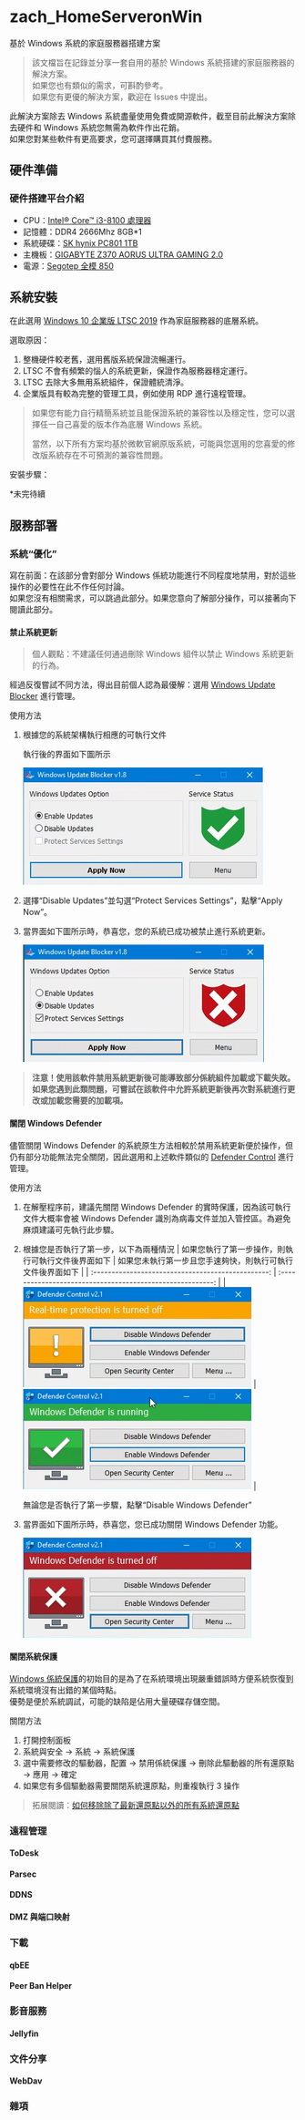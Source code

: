 # zach_HomeServeronWin

基於 Windows 系統的家庭服務器搭建方案

> 該文檔旨在記錄並分享一套自用的基於 Windows 系統搭建的家庭服務器的解決方案。  
> 如果您也有類似的需求，可斟酌參考。  
> 如果您有更優的解決方案，歡迎在 Issues 中提出。

此解決方案除去 Windows 系統盡量使用免費或開源軟件，截至目前此解決方案除去硬件和 Windows 系統您無需為軟件作出花銷。  
如果您對某些軟件有更高要求，您可選擇購買其付費服務。

## 硬件準備

### 硬件搭建平台介紹

- CPU：[Intel® Core™ i3-8100 處理器](https://www.intel.com.tw/content/www/tw/zh/products/sku/126688/intel-core-i38100-processor-6m-cache-3-60-ghz/specifications.html)
- 記憶體：DDR4 2666Mhz 8GB\*1
- 系統硬碟：[SK hynix PC801 1TB](https://product.skhynix.com/products/ssd/cssd/pc801_bc901.go)
- 主機板：[GIGABYTE Z370 AORUS ULTRA GAMING 2.0](https://www.aorus.com/zh-hk/motherboards/Z370-AORUS-ULTRA-GAMING-20-OP-rev-10/Key-Features)
- 電源：[Segotep 全模 850](https://www.segotep.com/CN/product_show.aspx?id=808)

## 系統安裝

在此選用 [Windows 10 企業版 LTSC 2019](https://learn.microsoft.com/zh-hk/lifecycle/products/windows-10-enterprise-ltsc-2019) 作為家庭服務器的底層系統。

選取原因：

1. 整機硬件較老舊，選用舊版系統保證流暢運行。
2. LTSC 不會有頻繁的惱人的系統更新，保證作為服務器穩定運行。
3. LTSC 去除大多無用系統組件，保證體統清淨。
4. 企業版具有較為完整的管理工具，例如使用 RDP 進行遠程管理。

> 如果您有能力自行精簡系統並且能保證系統的兼容性以及穩定性，您可以選擇任一自己喜愛的版本作為底層 Windows 系統。
>
> 當然，以下所有方案均基於微軟官網原版系統，可能與您選用的您喜愛的修改版系統存在不可預測的兼容性問題。

安裝步驟：

\*未完待續

## 服務部署

### 系統“優化”

寫在前面：在該部分會對部分 Windows 係統功能進行不同程度地禁用，對於這些操作的必要性在此不作任何討論。  
如果您沒有相關需求，可以跳過此部分。如果您意向了解部分操作，可以接著向下閱讀此部分。

#### 禁止系統更新

> 個人觀點：不建議任何通過刪除 Windows 組件以禁止 Windows 系統更新的行為。

經過反復嘗試不同方法，得出目前個人認為最優解：選用 [Windows Update Blocker](https://www.sordum.org/9470/windows-update-blocker-v1-8/) 進行管理。

使用方法

1. 根據您的系統架構執行相應的可執行文件

   執行後的界面如下圖所示

   ![](./pics4md/WindowsUpdateBlockeronStart.png)

2. 選擇“Disable Updates”並勾選“Protect Services Settings”，點擊“Apply Now”。

3. 當界面如下圖所示時，恭喜您，您的系統已成功被禁止進行系統更新。

   ![](./pics4md/WindowsUpdateBlockerDisabledUpdate.png)

> **注意！使用該軟件禁用系統更新後可能導致部分係統組件加載或下載失敗。  
> 如果您遇到此類問題，可嘗試在該軟件中允許系統更新後再次對系統進行更改或加載您需要的加載項。**

#### 關閉 Windows Defender

儘管關閉 Windows Defender 的系統原生方法相較於禁用系統更新便於操作，但仍有部分功能無法完全關閉，因此選用和上述軟件類似的 [Defender Control](https://www.sordum.org/9480/defender-control-v2-1/) 進行管理。

使用方法

1. 在解壓程序前，建議先關閉 Windows Defender 的實時保護，因為該可執行文件大概率會被 Windows Defender 識別為病毒文件並加入管控區。為避免麻煩建議可先執行此步驟。
2. 根據您是否執行了第一步，以下為兩種情況
   | 如果您執行了第一步操作，則執行可執行文件後界面如下 | 如果您未執行第一步且您手速夠快，則執行可執行文件後界面如下 |
   | :------------------------------------------------: | :--------------------------------------------------------: |
   | ![](./pics4md/RealTimeProtectionOff.png) | ![](./pics4md/DefenderControlonstart.png) |

   無論您是否執行了第一步驟，點擊“Disable Windows Defender”

3. 當界面如下圖所示時，恭喜您，您已成功關閉 Windows Defender 功能。

   ![](./pics4md/WindowsDefenderOff.png)

#### 關閉系統保護

[Windows 係統保護](https://support.microsoft.com/zh-hk/windows/system-protection-e9126e6e-fa64-4f5f-874d-9db90e57645a)的初始目的是為了在系統環境出現嚴重錯誤時方便系統恢復到系統環境沒有出錯的某個時點。  
優勢是便於系統調試，可能的缺陷是佔用大量硬碟存儲空間。

關閉方法

1. 打開控制面板
2. 系統與安全 -> 系統 -> 系統保護
3. 選中需要修改的驅動器，配置 -> 禁用係統保護 -> 刪除此驅動器的所有還原點 -> 應用 -> 確定
4. 如果您有多個驅動器需要關閉系統還原點，則重複執行 3 操作

> 拓展閱讀：[如何移除除了最新還原點以外的所有系統還原點](https://support.microsoft.com/zh-hk/topic/%E5%A6%82%E4%BD%95%E7%A7%BB%E9%99%A4%E9%99%A4%E4%BA%86%E6%9C%80%E6%96%B0%E9%82%84%E5%8E%9F%E9%BB%9E%E4%BB%A5%E5%A4%96%E7%9A%84%E6%89%80%E6%9C%89%E7%B3%BB%E7%B5%B1%E9%82%84%E5%8E%9F%E9%BB%9E-d43d697b-09ac-bef6-8a02-1000a18a9b82)

### 遠程管理

#### ToDesk

#### Parsec

#### DDNS

#### DMZ 與端口映射

### 下載

#### qbEE

#### Peer Ban Helper

### 影音服務

#### Jellyfin

### 文件分享

#### WebDav

### 雜項

